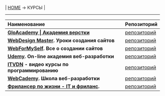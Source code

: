 | [HOME](https://github.com/vik-vavilikhin/vik-vavilikhin.github.io) &rarr; КУРСЫ |

-------------------------------------------------------------------------------

|                      Наименование                              |    Репозиторий   |
|:---------------------------------------------------------------|:-----------------|
|**[GloAcademy \| Академия верстки][1.0]**                       |[репозиторий][1.1]|
|**[WebDesign Master][2.0]. Уроки создания сайтов**              |[репозиторий][2.1]|
|**[WebForMySelf][3.0]. Все о создании сайтов**                  |[репозиторий][3.1]|
|**[Udemy][4.0]. On-line академия веб-разработки**               |[репозиторий][4.1]|
|**[ITVDN][5.0] - видео курсы по программированию**              |[репозиторий][5.1]|
|**[WebCademy][6.0]. Школа веб-разработки**                      |[репозиторий][6.1]|
|**[Фрилансер по жизни - IT и фриланс][7.0].**                   |[репозиторий][7.1]|

[1.0]: https://glo-academy.ru/frontenddeveloper/                          "GloAcademy"
[1.1]: https://github.com/vik-vavilikhin/Courses/tree/master/GloAcademy

[2.0]: https://webdesign-master.ru/                                       "WebDesign Master"
[2.1]: https://github.com/vik-vavilikhin/Courses/tree/master/WebDesignMaster

[3.0]: https://webformyself.com/                                          "WebForMySelf"
[3.1]: https://github.com/vik-vavilikhin/Courses/tree/master/WebForMySelf

[4.0]: https://www.udemy.com/                                             "Udemy"
[4.1]: https://github.com/vik-vavilikhin/Courses/tree/master/Udemy

[5.0]: https://www.youtube.com/user/CBSystematicsTV/featured              "ITVDN"
[5.1]: https://github.com/vik-vavilikhin/Courses/tree/master/ITVDN

[6.0]: https://vk.com/webcademy                                           "WebCademy"
[6.1]: https://github.com/vik-vavilikhin/Courses/tree/master/WebCademy

[7.0]: https://www.youtube.com/channel/UCedskVwIKiZJsO8XdJdLKnA           "Фрилансер по жизни - IT и фриланс"
[7.1]: https://github.com/vik-vavilikhin/Courses/tree/master/Freelancer
